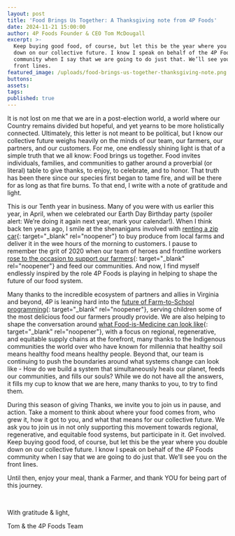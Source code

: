 ```yaml
---
layout: post
title: 'Food Brings Us Together: A Thanksgiving note from 4P Foods'
date: 2024-11-21 15:00:00
author: 4P Foods Founder & CEO Tom McDougall
excerpt: >-
  Keep buying good food, of course, but let this be the year where you double
  down on our collective future. I know I speak on behalf of the 4P Foods
  community when I say that we are going to do just that. We’ll see you on the
  front lines.
featured_image: /uploads/food-brings-us-together-thanksgiving-note.png
buttons:
assets:
tags:
published: true
---
```

<div class="editable"></div>

It is not lost on me that we are in a post-election world, a world where our Country remains divided but hopeful, and yet yearns to be more holistically connected. Ultimately, this letter is not meant to be political, but I know our collective future weighs heavily on the minds of our team, our farmers, our partners, and our customers. For me, one endlessly shining light is that of a simple truth that we all know: Food brings us together. Food invites individuals, families, and communities to gather around a proverbial (or literal) table to give thanks, to enjoy, to celebrate, and to honor. That truth has been there since our species first began to tame fire, and will be there for as long as that fire burns. To that end, I write with a note of gratitude and light.

This is our Tenth year in business. Many of you were with us earlier this year, in April, when we celebrated our Earth Day Birthday party (spoiler alert: We’re doing it again next year, mark your calendar!). When I think back ten years ago, I smile at the shenanigans involved with [renting a zip car](https://www.zipcar.com/ziptopia/our-stories/rethink-how-you-grocery-shop-dc-4p-foods){: target="_blank" rel="noopener"} to buy produce from local farms and deliver it in the wee hours of the morning to customers. I pause to remember the grit of 2020 when our team of heroes and frontline workers [rose to the occasion to support our farmers](https://4pfoods.com/posts/covid-19-response/){: target="_blank" rel="noopener"} and feed our communities. And now, I find myself endlessly inspired by the role 4P Foods is playing in helping to shape the future of our food system.

Many thanks to the incredible ecosystem of partners and allies in Virginia and beyond, 4P is leaning hard into the [future of Farm-to-School programming](https://4pfoods.com/posts/supplying-local-food-to-fairfax-county-public-schools-in-virginia/){: target="_blank" rel="noopener"}, serving children some of the most delicious food our farmers proudly provide. We are also helping to shape the conversation around [what Food-is-Medicine can look like](https://odphp.health.gov/foodismedicine/promising-practices-and-tools/real-world-examples/building-regenerative-local-food-systems-enhance-community-health-and-resilience){: target="_blank" rel="noopener"}, with a focus on regional, regenerative, and equitable supply chains at the forefront, many thanks to the Indigenous communities the world over who have known for millennia that healthy soil means healthy food means healthy people. Beyond that, our team is continuing to push the boundaries around what systems change can look like - How do we build a system that simultaneously heals our planet, feeds our communities, and fills our souls? While we do not have all the answers, it fills my cup to know that we are here, many thanks to you, to try to find them.

During this season of giving Thanks, we invite you to join us in pause, and action. Take a moment to think about where your food comes from, who grew it, how it got to you, and what that means for our collective future. We ask you to join us in not only supporting this movement towards regional, regenerative, and equitable food systems, but participate in it. Get involved. Keep buying good food, of course, but let this be the year where you double down on our collective future. I know I speak on behalf of the 4P Foods community when I say that we are going to do just that. We’ll see you on the front lines.

Until then, enjoy your meal, thank a Farmer, and thank YOU for being part of this journey.

&nbsp;

With gratitude & light,

Tom & the 4P Foods Team